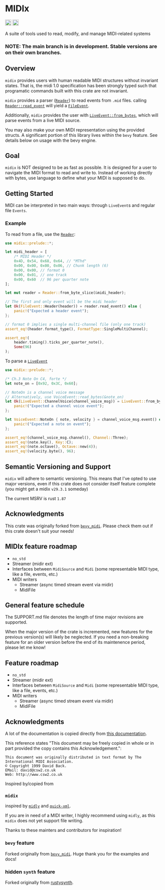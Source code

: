 # MIDIx
[<img alt="github" src="https://img.shields.io/badge/github-RustMIDI/midix?style=for-the-badge&labelColor=555555&logo=github" height="20">](https://github.com/RustMIDI/midix)
[<img alt="crates.io" src="https://img.shields.io/crates/v/midix.svg?style=for-the-badge&color=fc8d62&logo=rust" height="20">](https://crates.io/crates/midix)


A suite of tools used to read, modify, and manage MIDI-related systems

### NOTE: The main branch is in development. Stable versions are on their own branches.


## Overview

`midix` provides users with human readable MIDI structures without invariant states. That is, the midi 1.0 specification has been strongly typed such that programatic commands built with this crate are not invariant.

`midix` provides a parser ([`Reader`](crate::prelude::Reader)) to read events from `.mid` files.
calling [`Reader::read_event`](crate::prelude::Reader::read_event) will yield a [`FileEvent`](crate::prelude::FileEvent).

Additionally, `midix` provides the user with [`LiveEvent::from_bytes`](crate::events::LiveEvent), which will parse events from a live MIDI source.

You may also make your own MIDI representation using the provided structs. A significant portion of
this library lives within the `bevy` feature. See details below on usage with the bevy engine.

## Goal
`midix` is NOT designed to be as fast as possible. It is designed for a user to navigate the MIDI format to read and write to. Instead of working directly with bytes, use language to define what your MIDI is supposed to do.

## Getting Started

MIDI can be interpreted in two main ways: through `LiveEvent`s and regular file `Events`.

### Example
To read from a file, use the [`Reader`](crate::prelude::Reader):
```rust
use midix::prelude::*;

let midi_header = [
    /* MIDI Header */
    0x4D, 0x54, 0x68, 0x64, // "MThd"
    0x00, 0x00, 0x00, 0x06, // Chunk length (6)
    0x00, 0x00, // format 0
    0x00, 0x01, // one track
    0x00, 0x60  // 96 per quarter note
];

let mut reader = Reader::from_byte_slice(&midi_header);

// The first and only event will be the midi header
let Ok(FileEvent::Header(header)) = reader.read_event() else {
    panic!("Expected a header event");
};

// format 0 implies a single multi-channel file (only one track)
assert_eq!(header.format_type(), FormatType::SingleMultiChannel);

assert_eq!(
    header.timing().ticks_per_quarter_note(),
    Some(96)
);

```
To parse a [`LiveEvent`](crate::prelude::LiveEvent)

```rust
use midix::prelude::*;

/* Ch.3 Note On C4, forte */
let note_on = [0x92, 0x3C, 0x60];

// NoteOn is a channel voice message
// Alternatively, use VoiceEvent::read_bytes(&note_on)
let Ok(LiveEvent::ChannelVoice(channel_voice_msg)) = LiveEvent::from_bytes(&note_on) else {
    panic!("Expected a channel voice event");
};

let VoiceEvent::NoteOn { note, velocity } = channel_voice_msg.event() else {
    panic!("Expected a note on event");
};

assert_eq!(channel_voice_msg.channel(), Channel::Three);
assert_eq!(note.key(), Key::C);
assert_eq!(note.octave(), Octave::new(4));
assert_eq!(velocity.byte(), 96);
```


## Semantic Versioning and Support
`midix` will adhere to semantic versioning. This means that I've opted to use major versions, even if this crate does not consider itself feature complete (you might get a midix `v29.3.1` someday)

The current MSRV is rust `1.87`

## Acknowledgments

This crate was originally forked from [`bevy_midi`](https://github.com/BlackPhlox/bevy_midi). Please check them out if this crate doesn't suit your needs!

## MIDIx feature roadmap
- `no_std`
- Streamer (midir ext)
- Interfaces between `MidiSource` and `Midi` (some representable MIDI type, like a file, events, etc.)
- MIDI writers
  - Streamer (async timed stream event via midir)
  - MidiFile

## General feature schedule
The SUPPORT.md file denotes the length of time major revisions are supported.

When the major version of the crate is incremented, new features for the previous version(s)
will likely be neglected. If you need a non-breaking feature for an older version before the end
of its maintenence period, please let me know!

## Feature roadmap
- `no_std`
- Streamer (midir ext)
- Interfaces between `MidiSource` and `Midi` (some representable MIDI type, like a file, events, etc.)
- MIDI writers
  - Streamer (async timed stream event via midir)
  - MidiFile

## Acknowledgments
A lot of the documentation is copied directly from
[this documentation](http://www.music.mcgill.ca/~ich/classes/mumt306/StandardMIDIfileformat.html).

This reference states "This document may be freely copied in whole or in part provided the copy contains this Acknowledgement.":
```text
This document was originally distributed in text format by The International MIDI Association.
© Copyright 1999 David Back.
EMail: david@csw2.co.uk
Web: http://www.csw2.co.uk
```

Inspired by/copied from

### `midix`

inspired by [`midly`](https://github.com/kovaxis/midly)
and [`quick-xml`](https://github.com/tafia/quick-xml).

If you are in need of a MIDI writer, I highly
recommend using `midly`, as this `midix` does not yet
support file writing.

Thanks to these mainters and contributors for inspiration!

### `bevy` feature

Forked originally from [`bevy_midi`](https://github.com/BlackPhlox/bevy_midi). Huge thank you for the examples and docs!

### hidden `synth` feature

Forked originally from [rustysynth](https://github.com/sinshu/rustysynth).

